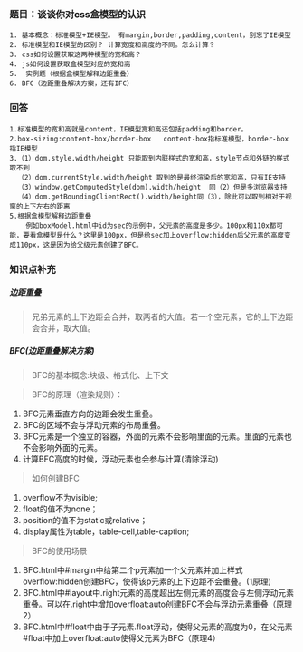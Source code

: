 ### 题目：谈谈你对css盒模型的认识

	1. 基本概念：标准模型+IE模型。 有margin,border,padding,content，别忘了IE模型
	2. 标准模型和IE模型的区别？ 计算宽度和高度的不同。怎么计算？
	3. css如何设置获取这两种模型的宽和高？
	4. js如何设置获取盒模型对应的宽和高
	5.  实例题（根据盒模型解释边距重叠）
	6. BFC（边距重叠解决方案，还有IFC）

### 回答

    1.标准模型的宽和高就是content，IE模型宽和高还包括padding和border。
    2.box-sizing:content-box/border-box   content-box指标准模型，border-box指IE模型
    3.（1）dom.style.width/height 只能取到内联样式的宽和高，style节点和外链的样式取不到
      （2）dom.currentStyle.width/height 取到的是最终渲染后的宽和高，只有IE支持
      （3）window.getComputedStyle(dom).width/height  同（2）但是多浏览器支持
      （4）dom.getBoundingClientRect().width/height同（3），除此可以取到相对于视窗的上下左右的距离
    5.根据盒模型解释边距重叠
        例如boxModel.html中id为sec的示例中，父元素的高度是多少。100px和110x都可能，要看盒模型是什么？这里是100px，但是给sec加上overflow:hidden后父元素的高度变成110px，这是因为给父级元素创建了BFC。
    
    
### 知识点补充

##### 边距重叠
> 兄弟元素的上下边距会合并，取两者的大值。若一个空元素，它的上下边距会合并，取大值。

##### BFC(边距重叠解决方案)
> BFC的基本概念:块级、格式化、上下文

> BFC的原理（渲染规则）：
1. BFC元素垂直方向的边距会发生重叠。
2. BFC的区域不会与浮动元素的布局重叠。
3. BFC元素是一个独立的容器，外面的元素不会影响里面的元素。里面的元素也不会影响外面的元素。
4. 计算BFC高度的时候，浮动元素也会参与计算(清除浮动)

> 如何创建BFC
1. overflow不为visible;
2. float的值不为none；
3. position的值不为static或relative；
4. display属性为table，table-cell,table-caption;

> BFC的使用场景
1. BFC.html中#margin中给第二个p元素加一个父元素并加上样式overflow:hidden创建BFC，使得该p元素的上下边距不会重叠。(1原理)
2. BFC.html中#layout中.right元素的高度超出左侧元素的高度会与左侧浮动元素重叠。可以在.right中增加overfloat:auto创建BFC不会与浮动元素重叠（原理2）
3. BFC.html中#float中由于子元素.float浮动，使得父元素的高度为0，在父元素#float中加上overfloat:auto使得父元素为BFC（原理4）
        